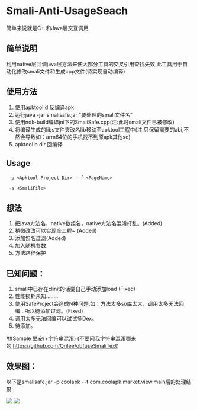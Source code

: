 ﻿# Smali-Anti-UsageSeach
简单来说就是C+ 和Java层交互调用

## 简单说明
利用native层回调java层方法来使大部分工具的交叉引用查找失效
此工具用于自动化修改smali文件和生成cpp文件(待实现自动编译)

## 使用方法
1. 使用apktool d 反编译apk
2. 运行java -jar smalisafe.jar "要处理的smali文件名"
3. 使用ndk-build编译jni下的SmaliSafe.cpp(注:此时smali文件已被修改)
4. 将编译生成的libs文件夹改名lib移动至apktool工程中(注:只保留需要的abi,不然会导致如：arm64位的手机找不到原apk其他so)
5. apktool b dir 回编译


## Usage
` -p <Apktool Project Dir>`
  `--f <PageName>`
  
` -s <SmaliFile>`

## 想法
1. 把java方法名，native数组名，native方法名混淆打乱。(Added)
2. 稍微改改可以实现全工程~ (Added)
3. 添加包名过滤(Added)
4. 加入随机参数
5. 方法路径保护


## 已知问题：
1. smali中已存在clinit的话要自己手动添加load (Fixed)
2. 性能损耗未知........
3. 使用SafeProject会造成N种问题,如：方法太多so库太大，调用太多无法回编...所以待添加过滤。(Fixed)
4. 调用太多无法回编可以试试多Dex。
4. 待添加。

##Sample
[酷安(+字符串混淆)](http://www.hoimk.com/usr/uploads/2017/03/2197925685.apk)
(不要问我字符串混淆哪来的,https://github.com/Qrilee/obfuseSmaliText)

## 效果图：
以下是smalisafe.jar -p coolapk --f com.coolapk.market.view.main后的处理结果

![](http://i1.piimg.com/1949/038d71238bcb9a7b.png)
![](http://i1.piimg.com/1949/b3aa41ce2a187338.png)

